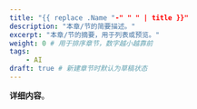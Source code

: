 ```yaml
---
title: "{{ replace .Name "-" " " | title }}"
description: "本章/节的简要描述。"
excerpt: "本章/节的摘要，用于列表或预览。"
weight: 0 # 用于排序章节，数字越小越靠前
tags:
    - AI
draft: true # 新建章节时默认为草稿状态
---
```


**详细内容**。
